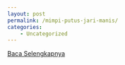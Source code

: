 ```yaml
---
layout: post
permalink: /mimpi-putus-jari-manis/
categories:
    - Uncategorized
---
```


[Baca Selengkapnya](/07)